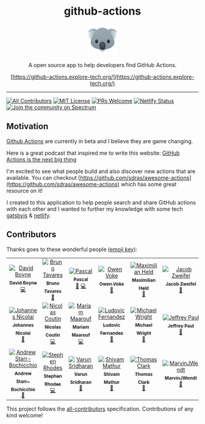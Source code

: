 <div align="center">
<h1>github-actions</h1>
<a href="https://www.emojione.com/emoji/1f428">
<img height="80" width="80" alt="goat" src="./animal.png" />
</a>

<p>A open source app to help developers find GitHub Actions.</p>

[https://github-actions.explore-tech.org/](https://github-actions.explore-tech.org/)

</div>

<hr/>

[![All Contributors](https://img.shields.io/badge/all_contributors-20-orange.svg?style=flat-square)](#contributors-) [![MIT License][license-badge]][license] [![PRs Welcome][prs-badge]][prs]
[![Netlify Status](https://api.netlify.com/api/v1/badges/135bba3e-819f-41a7-86f7-bc93cfecd07d/deploy-status)](https://app.netlify.com/sites/github-actions/deploys)
[![Join the community on Spectrum][spectrum-badge]][spectrum]

## Motivation

[Github Actions](https://css-tricks.com/introducing-github-actions/) are currently in beta and I believe they are game changing.

Here is a great podcast that inspired me to write this website: [GitHub Actions is the next big thing](https://changelog.com/podcast/331)

I'm excited to see what people build and also discover new actions that are available. You can checkout [https://github.com/sdras/awesome-actions](https://github.com/sdras/awesome-actions) which has some great resource on it!

I created to this application to help people search and share GitHub actions with each other and I wanted to further my knowledge with some tech [gatsbyjs](https://www.gatsbyjs.org/) & [netlify](https://www.netlify.com/).

## Contributors

Thanks goes to these wonderful people ([emoji key](https://github.com/all-contributors/all-contributors#emoji-key)):

<!-- ALL-CONTRIBUTORS-LIST:START - Do not remove or modify this section -->
<!-- prettier-ignore-start -->
<!-- markdownlint-disable -->
<table>
  <tr>
    <td align="center"><a href="https://medium.com/@boyney123"><img src="https://avatars1.githubusercontent.com/u/3268013?v=4" width="100px;" alt="David Boyne"/><br /><sub><b>David Boyne</b></sub></a><br /><a href="https://github.com/boyney123/github-actions/commits?author=boyney123" title="Code">💻</a></td>
    <td align="center"><a href="http://bltavares.com"><img src="https://avatars1.githubusercontent.com/u/109474?v=4" width="100px;" alt="Bruno Tavares"/><br /><sub><b>Bruno Tavares</b></sub></a><br /><a href="https://github.com/boyney123/github-actions/commits?author=bltavares" title="Documentation">📖</a></td>
    <td align="center"><a href="https://twitter.com/pascalgn"><img src="https://avatars2.githubusercontent.com/u/432333?v=4" width="100px;" alt="Pascal"/><br /><sub><b>Pascal</b></sub></a><br /><a href="https://github.com/boyney123/github-actions/commits?author=pascalgn" title="Documentation">📖</a> <a href="https://github.com/boyney123/github-actions/commits?author=pascalgn" title="Code">💻</a></td>
    <td align="center"><a href="https://pxgamer.xyz"><img src="https://avatars0.githubusercontent.com/u/1899334?v=4" width="100px;" alt="Owen Voke"/><br /><sub><b>Owen Voke</b></sub></a><br /><a href="https://github.com/boyney123/github-actions/commits?author=pxgamer" title="Documentation">📖</a></td>
    <td align="center"><a href="http://www.maxheld.de/"><img src="https://avatars0.githubusercontent.com/u/5372770?v=4" width="100px;" alt="Maximilian Held"/><br /><sub><b>Maximilian Held</b></sub></a><br /><a href="https://github.com/boyney123/github-actions/commits?author=maxheld83" title="Documentation">📖</a></td>
    <td align="center"><a href="https://github.com/jzweifel"><img src="https://avatars0.githubusercontent.com/u/39281691?v=4" width="100px;" alt="Jacob Zweifel"/><br /><sub><b>Jacob Zweifel</b></sub></a><br /><a href="https://github.com/boyney123/github-actions/commits?author=jzweifel" title="Documentation">📖</a></td>
    <td align="center"><a href="https://mikecoutermarsh.com"><img src="https://avatars0.githubusercontent.com/u/155044?v=4" width="100px;" alt="Mike Coutermarsh"/><br /><sub><b>Mike Coutermarsh</b></sub></a><br /><a href="https://github.com/boyney123/github-actions/commits?author=mscoutermarsh" title="Documentation">📖</a></td>
  </tr>
  <tr>
    <td align="center"><a href="https://github.com/jonico"><img src="https://avatars3.githubusercontent.com/u/1872314?v=4" width="100px;" alt="Johannes Nicolai"/><br /><sub><b>Johannes Nicolai</b></sub></a><br /><a href="https://github.com/boyney123/github-actions/commits?author=jonico" title="Documentation">📖</a></td>
    <td align="center"><a href="https://nicolas-coutin.fr"><img src="https://avatars1.githubusercontent.com/u/6564012?v=4" width="100px;" alt="Nicolas Coutin"/><br /><sub><b>Nicolas Coutin</b></sub></a><br /><a href="https://github.com/boyney123/github-actions/commits?author=Ilshidur" title="Code">💻</a></td>
    <td align="center"><a href="https://maarouf.me"><img src="https://avatars0.githubusercontent.com/u/10760189?v=4" width="100px;" alt="Mariam Maarouf"/><br /><sub><b>Mariam Maarouf</b></sub></a><br /><a href="https://github.com/boyney123/github-actions/commits?author=mariamrf" title="Code">💻</a></td>
    <td align="center"><a href="https://twitter.com/ludnadez"><img src="https://avatars0.githubusercontent.com/u/5674651?v=4" width="100px;" alt="Ludovic Fernandez"/><br /><sub><b>Ludovic Fernandez</b></sub></a><br /><a href="https://github.com/boyney123/github-actions/commits?author=ldez" title="Documentation">📖</a></td>
    <td align="center"><a href="http://codular.com"><img src="https://avatars1.githubusercontent.com/u/348317?v=4" width="100px;" alt="Michael Wright"/><br /><sub><b>Michael Wright</b></sub></a><br /><a href="https://github.com/boyney123/github-actions/commits?author=michaelw90" title="Documentation">📖</a></td>
    <td align="center"><a href="https://jeffpaul.com/"><img src="https://avatars2.githubusercontent.com/u/2818133?v=4" width="100px;" alt="Jeffrey Paul"/><br /><sub><b>Jeffrey Paul</b></sub></a><br /><a href="https://github.com/boyney123/github-actions/commits?author=jeffpaul" title="Documentation">📖</a></td>
    <td align="center"><a href="https://hymnos.existenz.ch"><img src="https://avatars0.githubusercontent.com/u/288493?v=4" width="100px;" alt="Christian Studer"/><br /><sub><b>Christian Studer</b></sub></a><br /><a href="https://github.com/boyney123/github-actions/commits?author=cstuder" title="Documentation">📖</a></td>
  </tr>
  <tr>
    <td align="center"><a href="http://blog.andrewsomething.com/"><img src="https://avatars0.githubusercontent.com/u/46943?v=4" width="100px;" alt="Andrew Starr-Bochicchio"/><br /><sub><b>Andrew Starr-Bochicchio</b></sub></a><br /><a href="https://github.com/boyney123/github-actions/commits?author=andrewsomething" title="Documentation">📖</a></td>
    <td align="center"><a href="http://www.linkedin.com/in/sterhodes"><img src="https://avatars3.githubusercontent.com/u/130488?v=4" width="100px;" alt="Stephen Rhodes"/><br /><sub><b>Stephen Rhodes</b></sub></a><br /><a href="https://github.com/boyney123/github-actions/commits?author=MrRhodes" title="Code">💻</a></td>
    <td align="center"><a href="http://varunsridharan.in"><img src="https://avatars1.githubusercontent.com/u/1884287?v=4" width="100px;" alt="Varun Sridharan"/><br /><sub><b>Varun Sridharan</b></sub></a><br /><a href="https://github.com/boyney123/github-actions/commits?author=varunsridharan" title="Documentation">📖</a></td>
    <td align="center"><a href="https://shivammathur.com"><img src="https://avatars1.githubusercontent.com/u/1571086?v=4" width="100px;" alt="Shivam Mathur"/><br /><sub><b>Shivam Mathur</b></sub></a><br /><a href="https://github.com/boyney123/github-actions/commits?author=shivammathur" title="Documentation">📖</a></td>
    <td align="center"><a href="https://github.com/tnc1997"><img src="https://avatars1.githubusercontent.com/u/17160067?v=4" width="100px;" alt="Thomas Clark"/><br /><sub><b>Thomas Clark</b></sub></a><br /><a href="https://github.com/boyney123/github-actions/commits?author=tnc1997" title="Documentation">📖</a></td>
    <td align="center"><a href="https://marvinjwendt.com"><img src="https://avatars0.githubusercontent.com/u/31022056?v=4" width="100px;" alt="MarvinJWendt"/><br /><sub><b>MarvinJWendt</b></sub></a><br /><a href="https://github.com/boyney123/github-actions/commits?author=MarvinJWendt" title="Documentation">📖</a></td>
    <td align="center"><a href="http://interversehq.com"><img src="https://avatars0.githubusercontent.com/u/10716694?v=4" width="100px;" alt="Benjamin O"/><br /><sub><b>Benjamin O</b></sub></a><br /><a href="https://github.com/boyney123/github-actions/commits?author=jurplel" title="Documentation">📖</a></td>
  </tr>
</table>

<!-- markdownlint-enable -->
<!-- prettier-ignore-end -->
<!-- ALL-CONTRIBUTORS-LIST:END -->

This project follows the [all-contributors](https://github.com/all-contributors/all-contributors) specification. Contributions of any kind welcome!

<!-- prettier-ignore-start -->

[spectrum-badge]: https://withspectrum.github.io/badge/badge.svg
[spectrum]: https://spectrum.chat/github-actions
[license-badge]: https://img.shields.io/badge/License-MIT-yellow.svg
[license]: https://github.com/boyney123/github-actions/blob/master/LICENSE
[prs-badge]: https://img.shields.io/badge/PRs-welcome-brightgreen.svg?style=flat-square
[prs]: http://makeapullrequest.com
<!-- prettier-ignore-end -->

